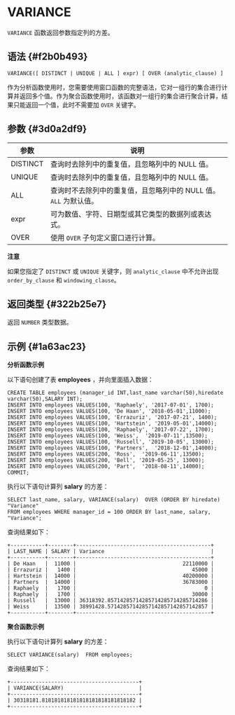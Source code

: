 VARIANCE 
=============================



`VARIANCE` 函数返回参数指定列的方差。

语法 {#f2b0b493}
--------------

    VARIANCE([ DISTINCT | UNIQUE | ALL ] expr) [ OVER (analytic_clause) ]



作为分析函数使用时，您需要使用窗口函数的完整语法，它对一组行的集合进行计算并返回多个值。作为聚合函数使用时，该函数对一组行的集合进行聚合计算，结果只能返回一个值，此时不需要加 `OVER` 关键字。

参数 {#3d0a2df9}
--------------



|    参数    |                   说明                   |
|----------|----------------------------------------|
| DISTINCT | 查询时去除列中的重复值，且忽略列中的 NULL 值。             |
| UNIQUE   | 查询时去除列中的重复值，且忽略列中的 NULL 值。             |
| ALL      | 查询时不去除列中的重复值，且忽略列中的 NULL 值。`ALL` 为默认值。 |
| expr     | 可为数值、字符、日期型或其它类型的数据列或表达式。              |
| OVER     | 使用 `OVER` 子句定义窗口进行计算。                  |


**注意**



如果您指定了 `DISTINCT` 或 `UNIQUE` 关键字，则 `analytic_clause` 中不允许出现 `order_by_clause` 和 `windowing_clause`。

返回类型 {#322b25e7}
----------------

返回 `NUMBER` 类型数据。

示例 {#1a63ac23}
--------------

**分析函数示例** 

以下语句创建了表 **employees** ，并向里面插入数据：

    CREATE TABLE employees (manager_id INT,last_name varchar(50),hiredate varchar(50),SALARY INT);
    INSERT INTO employees VALUES(100, 'Raphaely', '2017-07-01', 1700);
    INSERT INTO employees VALUES(100, 'De Haan', '2018-05-01',11000);      
    INSERT INTO employees VALUES(100, 'Errazuriz', '2017-07-21', 1400);
    INSERT INTO employees VALUES(100, 'Hartstein', '2019-05-01',14000);     
    INSERT INTO employees VALUES(100, 'Raphaely', '2017-07-22', 1700);
    INSERT INTO employees VALUES(100, 'Weiss',  '2019-07-11',13500);     
    INSERT INTO employees VALUES(100, 'Russell', '2019-10-05', 13000);
    INSERT INTO employees VALUES(100, 'Partners',  '2018-12-01',14000);     
    INSERT INTO employees VALUES(200, 'Ross',  '2019-06-11',13500);     
    INSERT INTO employees VALUES(200, 'Bell', '2019-05-25', 13000);
    INSERT INTO employees VALUES(200, 'Part',  '2018-08-11',14000);  
    COMMIT;



执行以下语句计算列 **salary** 的方差：

    SELECT last_name, salary, VARIANCE(salary)  OVER (ORDER BY hiredate) "Variance"
    FROM employees WHERE manager_id = 100 ORDER BY last_name, salary, "Variance";



查询结果如下：

    +-----------+--------+-------------------------------------------+
    | LAST_NAME | SALARY | Variance                                  |
    +-----------+--------+-------------------------------------------+
    | De Haan   |  11000 |                                  22110000 |
    | Errazuriz |   1400 |                                     45000 |
    | Hartstein |  14000 |                                  40200000 |
    | Partners  |  14000 |                                  36783000 |
    | Raphaely  |   1700 |                                         0 |
    | Raphaely  |   1700 |                                     30000 |
    | Russell   |  13000 | 36318392.85714285714285714285714285714286 |
    | Weiss     |  13500 | 38991428.57142857142857142857142857142857 |
    +-----------+--------+-------------------------------------------+



**聚合函数示例** 

执行以下语句计算列 **salary** 的方差：

    SELECT VARIANCE(salary)  FROM employees;



查询结果如下：

    +-----------------------------------------+
    | VARIANCE(SALARY)                        |
    +-----------------------------------------+
    | 30318181.818181818181818181818181818182 |
    +-----------------------------------------+



